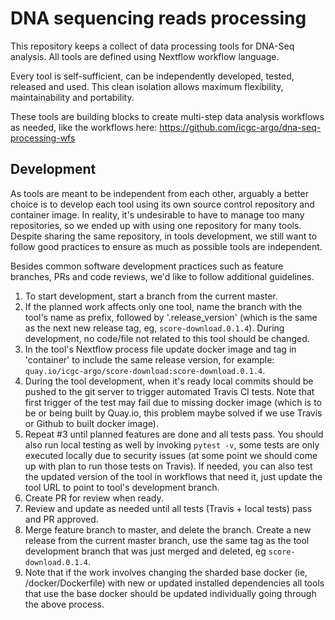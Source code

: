 # DNA sequencing reads processing

This repository keeps a collect of data processing tools for DNA-Seq analysis. All tools are defined using Nextflow workflow language.

Every tool is self-sufficient, can be independently developed, tested, released and used. This clean isolation allows maximum flexibility, maintainability and portability.

These tools are building blocks to create multi-step data analysis workflows as needed, like the
workflows here: https://github.com/icgc-argo/dna-seq-processing-wfs

## Development
As tools are meant to be independent from each other, arguably a better choice is to
develop each tool using its own source control repository and container image. In
reality, it's undesirable to have to manage too many repositories, so we ended up
with using one repository for many tools. Despite sharing the same repository, in
tools development, we still want to follow good practices to ensure as much as possible
tools are independent.

Besides common software development practices such as feature branches, PRs and code reviews,
we'd like to follow additional guidelines.
1. To start development, start a branch from the current master.
2. If the planned work affects only one tool, name the branch with the tool's name as prefix,
   followed by '.release_version' (which is the same as the next new release tag, eg, `score-download.0.1.4`).
   During development, no code/file not related to this tool should be changed.
3. In the tool's Nextflow process file update docker image and tag in 'container' to include the same
   release version, for example: `quay.io/icgc-argo/score-download:score-download.0.1.4`.
4. During the tool development, when it's ready local commits should be pushed to the git server to
   trigger automated Travis CI tests. Note that first trigger of the test may fail due to missing docker
   image (which is to be or being built by Quay.io, this problem maybe solved if we use Travis
   or Github to built docker image).
5. Repeat #3 until planned features are done and all tests pass. You should also run local testing as
   well by invoking `pytest -v`, some tests are only executed locally due to security issues (at some
   point we should come up with plan to run those tests on Travis). If needed,
   you can also test the updated version of the tool in workflows that need it, just update the tool URL
   to point to tool's development branch.
6. Create PR for review when ready.
7. Review and update as needed until all tests (Travis + local tests) pass and PR approved.
8. Merge feature branch to master, and delete the branch. Create a new release from the current master branch,
   use the same tag as the tool development branch that was just merged and deleted, eg `score-download.0.1.4`.
10. Note that if the work involves changing the sharded base docker (ie, /docker/Dockerfile) with new or
   updated installed dependencies all tools that use the base docker should be updated individually going
   through the above process.
